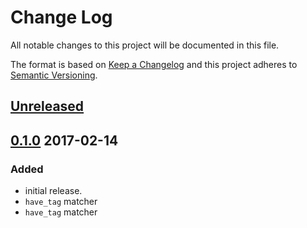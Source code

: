 # Change Log
All notable changes to this project will be documented in this file.

The format is based on [Keep a Changelog](http://keepachangelog.com/) 
and this project adheres to [Semantic Versioning](http://semver.org/).

## [Unreleased]

## [0.1.0] 2017-02-14

### Added
- initial release.
- `have_tag` matcher
- `have_tag` matcher


[Unreleased]: https://github.com/mikz/rspec-dom-testing/compare/v0.1.0...HEAD
[0.1.0]: https://github.com/mikz/rspec-dom-testing/releases/tag/v0.1.0